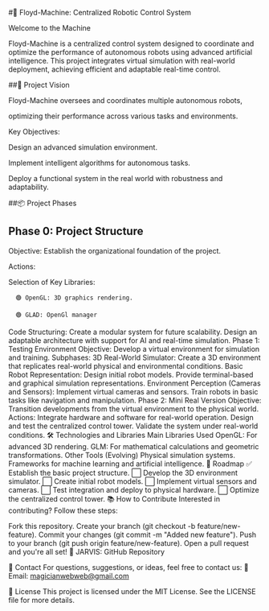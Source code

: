 #🚀 Floyd-Machine: Centralized Robotic Control System

Welcome to the Machine

Floyd-Machine is a centralized control system designed to coordinate and optimize the performance of autonomous robots using advanced artificial intelligence. This project integrates virtual simulation with real-world deployment, achieving efficient and adaptable real-time control.

##🧠 Project Vision
  
Floyd-Machine oversees and coordinates multiple autonomous robots,     

optimizing their performance across various tasks and environments.

Key Objectives:

Design an advanced simulation environment.

Implement intelligent algorithms for autonomous tasks.

Deploy a functional system in the real world with robustness and adaptability.

##📦 Project Phases

Phase 0: Project Structure
---

Objective: Establish the organizational foundation of the project.

Actions:

  Selection of Key Libraries:
  
      🟢 OpenGL: 3D graphics rendering.
      
      🟢 GLAD: OpenGl manager

      
Code Structuring:
Create a modular system for future scalability.
Design an adaptable architecture with support for AI and real-time simulation.
Phase 1: Testing Environment
Objective: Develop a virtual environment for simulation and training.
Subphases:
3D Real-World Simulator:
Create a 3D environment that replicates real-world physical and environmental conditions.
Basic Robot Representation:
Design initial robot models.
Provide terminal-based and graphical simulation representations.
Environment Perception (Cameras and Sensors):
Implement virtual cameras and sensors.
Train robots in basic tasks like navigation and manipulation.
Phase 2: Mini Real Version
Objective: Transition developments from the virtual environment to the physical world.
Actions:
Integrate hardware and software for real-world operation.
Design and test the centralized control tower.
Validate the system under real-world conditions.
🛠️ Technologies and Libraries
Main Libraries Used
OpenGL: For advanced 3D rendering.
GLM: For mathematical calculations and geometric transformations.
Other Tools (Evolving)
Physical simulation systems.
Frameworks for machine learning and artificial intelligence.
🚧 Roadmap
✅ Establish the basic project structure.
⬜ Develop the 3D environment simulator.
⬜ Create initial robot models.
⬜ Implement virtual sensors and cameras.
⬜ Test integration and deploy to physical hardware.
⬜ Optimize the centralized control tower.
📚 How to Contribute
Interested in contributing?
Follow these steps:

Fork this repository.
Create your branch (git checkout -b feature/new-feature).
Commit your changes (git commit -m "Added new feature").
Push to your branch (git push origin feature/new-feature).
Open a pull request and you're all set! 🚀
JARVIS: GitHub Repository

💬 Contact
For questions, suggestions, or ideas, feel free to contact us:
📧 Email: magicianwebweb@gmail.com

📝 License
This project is licensed under the MIT License.
See the LICENSE file for more details.
